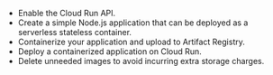 - Enable the Cloud Run API.
- Create a simple Node.js application that can be deployed as a serverless stateless container.
- Containerize your application and upload to Artifact Registry.
- Deploy a containerized application on Cloud Run.
- Delete unneeded images to avoid incurring extra storage charges.